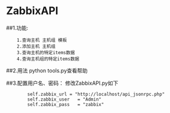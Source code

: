 # ZabbixAPI
##1.功能:
```
    1.查询主机 主机组 模板 
    2.添加主机 主机组 
    3.查询主机的特定items数据
    4.查询主机组的特定items数据
```

##2.用法
 python tools.py查看帮助 
 
##3.配置用户名、密码：
    修改ZabbixAPI.py如下
```
        self.zabbix_url = "http://localhost/api_jsonrpc.php"
        self.zabbix_user   = "Admin" 
        self.zabbix_pass   = "zabbix"
```
